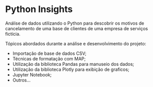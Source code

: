 # Python Insights

Análise de dados utilizando o Python para descobrir os motivos de cancelamento de uma base de clientes de uma empresa de serviços fictícia.

Tópicos abordados durante a análise e desenvolvimento do projeto:

- Importação de base de dados CSV;
- Técnicas de formatação com MAP;
- Utilização da biblioteca Pandas para manuseio dos dados;
- Utilização da biblioteca Plotly para exibição de graficos;
- Jupyter Notebook;
- Outros...
